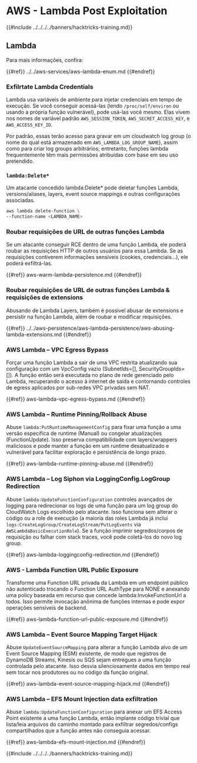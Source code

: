 # AWS - Lambda Post Exploitation

{{#include ../../../../banners/hacktricks-training.md}}

## Lambda

Para mais informações, confira:

{{#ref}}
../../aws-services/aws-lambda-enum.md
{{#endref}}

### Exfilrtate Lambda Credentials

Lambda usa variáveis de ambiente para injetar credenciais em tempo de execução. Se você conseguir acessá-las (lendo `/proc/self/environ` ou usando a própria função vulnerável), pode usá-las você mesmo. Elas vivem nos nomes de variável padrão `AWS_SESSION_TOKEN`, `AWS_SECRET_ACCESS_KEY`, e `AWS_ACCESS_KEY_ID`.

Por padrão, essas terão acesso para gravar em um cloudwatch log group (o nome do qual está armazenado em `AWS_LAMBDA_LOG_GROUP_NAME`), assim como para criar log groups arbitrários; entretanto, funções lambda frequentemente têm mais permissões atribuídas com base em seu uso pretendido.

### `lambda:Delete*`
Um atacante concedido lambda:Delete* pode deletar funções Lambda, versions/aliases, layers, event source mappings e outras configurações associadas.
```bash
aws lambda delete-function \
--function-name <LAMBDA_NAME>
```
### Roubar requisições de URL de outras funções Lambda

Se um atacante conseguir RCE dentro de uma função Lambda, ele poderá roubar as requisições HTTP de outros usuários para essa Lambda. Se as requisições contiverem informações sensíveis (cookies, credenciais...), ele poderá exfiltrá-las.

{{#ref}}
aws-warm-lambda-persistence.md
{{#endref}}

### Roubar requisições de URL de outras funções Lambda & requisições de extensions

Abusando de Lambda Layers, também é possível abusar de extensions e persistir na função Lambda, além de roubar e modificar requisições.

{{#ref}}
../../aws-persistence/aws-lambda-persistence/aws-abusing-lambda-extensions.md
{{#endref}}

### AWS Lambda – VPC Egress Bypass

Forçar uma função Lambda a sair de uma VPC restrita atualizando sua configuração com um VpcConfig vazio (SubnetIds=[], SecurityGroupIds=[]). A função então será executada no plano de rede gerenciado pelo Lambda, recuperando o acesso à internet de saída e contornando controles de egress aplicados por sub-redes VPC privadas sem NAT.

{{#ref}}
aws-lambda-vpc-egress-bypass.md
{{#endref}}

### AWS Lambda – Runtime Pinning/Rollback Abuse

Abuse `lambda:PutRuntimeManagementConfig` para fixar uma função a uma versão específica de runtime (Manual) ou congelar atualizações (FunctionUpdate). Isso preserva compatibilidade com layers/wrappers maliciosos e pode manter a função em um runtime desatualizado e vulnerável para facilitar exploração e persistência de longo prazo.

{{#ref}}
aws-lambda-runtime-pinning-abuse.md
{{#endref}}

### AWS Lambda – Log Siphon via LoggingConfig.LogGroup Redirection

Abuse `lambda:UpdateFunctionConfiguration` controles avançados de logging para redirecionar os logs de uma função para um log group do CloudWatch Logs escolhido pelo atacante. Isso funciona sem alterar o código ou a role de execução (a maioria das roles Lambda já inclui `logs:CreateLogGroup/CreateLogStream/PutLogEvents` via `AWSLambdaBasicExecutionRole`). Se a função imprimir segredos/corpos de requisição ou falhar com stack traces, você pode coletá-los do novo log group.

{{#ref}}
aws-lambda-loggingconfig-redirection.md
{{#endref}}

### AWS - Lambda Function URL Public Exposure

Transforme uma Function URL privada da Lambda em um endpoint público não autenticado trocando o Function URL AuthType para NONE e anexando uma policy baseada em recurso que concede lambda:InvokeFunctionUrl a todos. Isso permite invocação anônima de funções internas e pode expor operações sensíveis de backend.

{{#ref}}
aws-lambda-function-url-public-exposure.md
{{#endref}}

### AWS Lambda – Event Source Mapping Target Hijack

Abuse `UpdateEventSourceMapping` para alterar a função Lambda alvo de um Event Source Mapping (ESM) existente, de modo que registros de DynamoDB Streams, Kinesis ou SQS sejam entregues a uma função controlada pelo atacante. Isso desvia silenciosamente dados em tempo real sem tocar nos produtores ou no código da função original.

{{#ref}}
aws-lambda-event-source-mapping-hijack.md
{{#endref}}

### AWS Lambda – EFS Mount Injection data exfiltration

Abuse `lambda:UpdateFunctionConfiguration` para anexar um EFS Access Point existente a uma função Lambda, então implante código trivial que lista/leia arquivos do caminho montado para exfiltrar segredos/configs compartilhados que a função antes não conseguia acessar.

{{#ref}}
aws-lambda-efs-mount-injection.md
{{#endref}}



{{#include ../../../../banners/hacktricks-training.md}}
